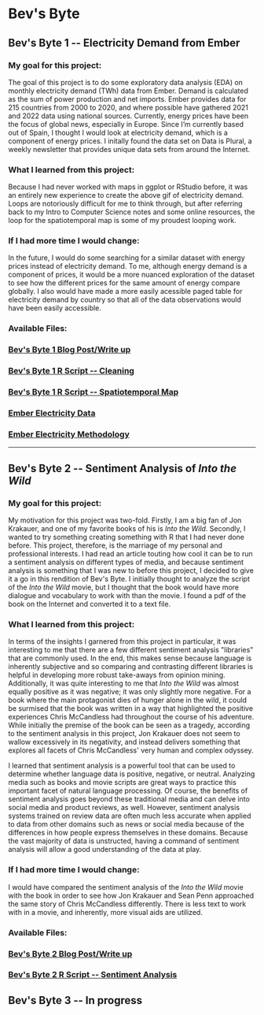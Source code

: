 # Bev's Byte
## Bev's Byte 1 -- Electricity Demand from Ember

### My goal for this project:
The goal of this project is to do some exploratory data analysis (EDA) on monthly electricity demand (TWh) data from Ember. Demand is calculated as the sum of power production and net imports. Ember provides data for 215 countries from 2000 to 2020, and where possible have gathered 2021 and 2022 data using national sources. Currently, energy prices have been the focus of global news, especially in Europe. Since I’m currently based out of Spain, I thought I would look at electricity demand, which is a component of energy prices. I initally found the data set on Data is Plural, a weekly newsletter that provides unique data sets from around the Internet. 

### What I learned from this project:
Because I had never worked with maps in ggplot or RStudio before, it was an entirely new experience to create the above gif of electricity demand. Loops are notoriously difficult for me to think through, but after referring back to my Intro to Computer Science notes and some online resources, the loop for the spatiotemporal map is some of my proudest looping work. 

### If I had more time I would change:
In the future, I would do some searching for a similar dataset with energy prices instead of electricity demand. To me, although energy demand is a component of prices, it would be a more nuanced exploration of the dataset to see how the different prices for the same amount of energy compare globally. I also would have made a more easily acessible paged table for electricity demand by country so that all of the data observations would have been easily accessible.

### Available Files: 
### [Bev's Byte 1 Blog Post/Write up](https://medium.com/@evelyn.martin/bevs-byte-1-monthly-electricity-demand-daf96eef4dad)
### [Bev's Byte 1 R Script -- Cleaning](https://github.com/emartin43/bev_byte/blob/3e95b43db9777e95d7611b576648fa34d388f450/bev_byte_1/QuickByteCleaning.R)
### [Bev's Byte 1 R Script -- Spatiotemporal Map](https://github.com/emartin43/bev_byte/blob/3e95b43db9777e95d7611b576648fa34d388f450/bev_byte_1/QuickByteSpatial.R)
### [Ember Electricity Data](https://ember-climate.org/data-catalogue/monthly-electricity-data/)
### [Ember Electricity Methodology](https://github.com/emartin43/bev_byte/blob/3e95b43db9777e95d7611b576648fa34d388f450/bev_byte_1/Ember-Electricity-Data-Methodology.pdf)

------------------------------------------------


## Bev's Byte 2 -- Sentiment Analysis of *Into the Wild*

### My goal for this project:
My motivation for this project was two-fold. Firstly, I am a big fan of Jon Krakauer, and one of my favorite books of his is *Into the Wild*. Secondly, I wanted to try something creating something with R that I had never done before. This project, therefore, is the marriage of my personal and professional interests. I had read an article touting how cool it can be to run a sentiment analysis on different types of media, and because sentiment analysis is something that I was new to before this project, I decided to give it a go in this rendition of Bev's Byte. I initially thought to analyze the script of the *Into the Wild* movie, but I thought that the book would have more dialogue and vocabulary to work with than the movie. I found a pdf of the book on the Internet and converted it to a text file. 


### What I learned from this project:
In terms of the insights I garnered from this project in particular, it was interesting to me that there are a few different sentiment analysis "libraries" that are commonly used. In the end, this makes sense because language is inherently subjective and so comparing and contrasting different libraries is helpful in developing more robust take-aways from opinion mining. Additionally, it was quite interesting to me that *Into the Wild* was almost equally positive as it was negative; it was only slightly more negative. For a book where the main protagonist dies of hunger alone in the wild, it could be surmised that the book was written in a way that highlighted the positive experiences Chris McCandless had throughout the course of his adventure. While initially the premise of the book can be seen as a tragedy, according to the sentiment analysis in this project, Jon Krakauer does not seem to wallow excessively in its negativity, and instead delivers something that explores all facets of Chris McCandless' very human and complex odyssey. 


I learned that sentiment analysis is a powerful tool that can be used to determine whether language data is positive, negative, or neutral. Analyzing media such as books and movie scripts are great ways to practice this important facet of natural language processing. Of course, the benefits of sentiment analysis goes beyond these traditional media and can delve into social media and product reviews, as well. However, sentiment analysis systems trained on review data are often much less accurate when applied to data from other domains such as news or social media because of the differences in how people express themselves in these domains. Because the vast majority of data is unstructed, having a command of sentiment analysis will allow a good understanding of the data at play. 

### If I had more time I would change:
I would have compared the sentiment analysis of the *Into the Wild* movie with the book in order to see how Jon Krakauer and Sean Penn approached the same story of Chris McCandless differently. There is less text to work with in a movie, and inherently, more visual aids are utilized. 


### Available Files: 
### [Bev's Byte 2 Blog Post/Write up](https://medium.com/@evelyn.martin/bevs-byte-2-sentiment-analysis-of-into-the-wild-37842719eba6)
### [Bev's Byte 2 R Script -- Sentiment Analysis](https://github.com/emartin43/bev_byte/blob/170a7547454516053d2eaa61a3814b282a4101ae/bev_byte_2/sentiment_analysis.R)


## Bev's Byte 3 -- In progress

